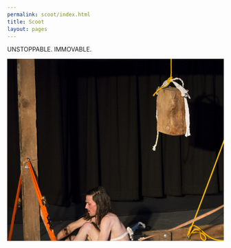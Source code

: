 ```yaml
---
permalink: scoot/index.html
title: Scoot
layout: pages
---
```

UNSTOPPABLE. IMMOVABLE.

<center><img src="/ABraddock.jpg"></center>
